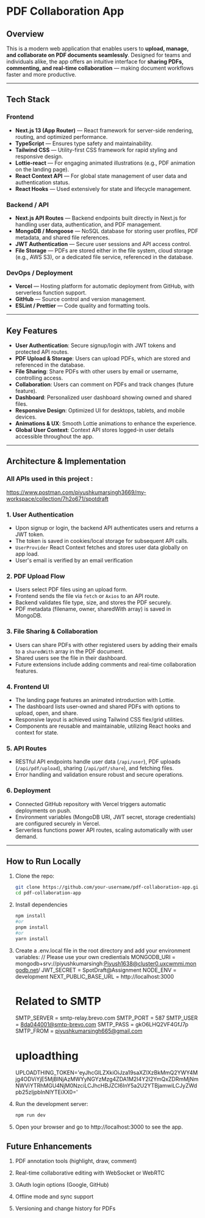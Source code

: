# PDF Collaboration App

## Overview

This is a modern web application that enables users to **upload, manage, and collaborate on PDF documents seamlessly**. Designed for teams and individuals alike, the app offers an intuitive interface for **sharing PDFs, commenting, and real-time collaboration** — making document workflows faster and more productive.

---

## Tech Stack

### Frontend

- **Next.js 13 (App Router)** — React framework for server-side rendering, routing, and optimized performance.
- **TypeScript** — Ensures type safety and maintainability.
- **Tailwind CSS** — Utility-first CSS framework for rapid styling and responsive design.
- **Lottie-react** — For engaging animated illustrations (e.g., PDF animation on the landing page).
- **React Context API** — For global state management of user data and authentication status.
- **React Hooks** — Used extensively for state and lifecycle management.

### Backend / API

- **Next.js API Routes** — Backend endpoints built directly in Next.js for handling user data, authentication, and PDF management.
- **MongoDB / Mongoose** — NoSQL database for storing user profiles, PDF metadata, and shared file references.
- **JWT Authentication** — Secure user sessions and API access control.
- **File Storage** — PDFs are stored either in the file system, cloud storage (e.g., AWS S3), or a dedicated file service, referenced in the database.

### DevOps / Deployment

- **Vercel** — Hosting platform for automatic deployment from GitHub, with serverless function support.
- **GitHub** — Source control and version management.
- **ESLint / Prettier** — Code quality and formatting tools.

---

## Key Features

- **User Authentication**: Secure signup/login with JWT tokens and protected API routes.
- **PDF Upload & Storage**: Users can upload PDFs, which are stored and referenced in the database.
- **File Sharing**: Share PDFs with other users by email or username, controlling access.
- **Collaboration**: Users can comment on PDFs and track changes (future feature).
- **Dashboard**: Personalized user dashboard showing owned and shared files.
- **Responsive Design**: Optimized UI for desktops, tablets, and mobile devices.
- **Animations & UX**: Smooth Lottie animations to enhance the experience.
- **Global User Context**: Context API stores logged-in user details accessible throughout the app.

---

## Architecture & Implementation

### All APIs used in this project : 
https://www.postman.com/piyushkumarsingh3669/my-workspace/collection/7h2o671/spotdraft

### 1. User Authentication

- Upon signup or login, the backend API authenticates users and returns a JWT token.
- The token is saved in cookies/local storage for subsequent API calls.
- `UserProvider` React Context fetches and stores user data globally on app load.
- User's email is verified by an email verification 

### 2. PDF Upload Flow

- Users select PDF files using an upload form.
- Frontend sends the file via `fetch` or `Axios` to an API route.
- Backend validates file type, size, and stores the PDF securely.
- PDF metadata (filename, owner, sharedWith array) is saved in MongoDB.

### 3. File Sharing & Collaboration

- Users can share PDFs with other registered users by adding their emails to a `sharedWith` array in the PDF document.
- Shared users see the file in their dashboard.
- Future extensions include adding comments and real-time collaboration features.

### 4. Frontend UI

- The landing page features an animated introduction with Lottie.
- The dashboard lists user-owned and shared PDFs with options to upload, open, and share.
- Responsive layout is achieved using Tailwind CSS flex/grid utilities.
- Components are reusable and maintainable, utilizing React hooks and context for state.

### 5. API Routes

- RESTful API endpoints handle user data (`/api/user`), PDF uploads (`/api/pdf/upload`), sharing (`/api/pdf/share`), and fetching files.
- Error handling and validation ensure robust and secure operations.

### 6. Deployment

- Connected GitHub repository with Vercel triggers automatic deployments on push.
- Environment variables (MongoDB URI, JWT secret, storage credentials) are configured securely in Vercel.
- Serverless functions power API routes, scaling automatically with user demand.

---

## How to Run Locally

1. Clone the repo:

   ```bash
   git clone https://github.com/your-username/pdf-collaboration-app.git
   cd pdf-collaboration-app

   ```

2. Install dependencies

   ```bash
   npm install
   #or
   pnpm install
   #or
   yarn install

   ```

3. Create a .env.local file in the root directory and add your environment variables:
   // Please use your own credientials
   MONGODB_URI = mongodb+srv://piyushkumarsingh:Piyush1638@cluster0.uxcwmmi.mongodb.net/
   JWT_SECRET = SpotDraft@Assignment
   NODE_ENV = development
   NEXT_PUBLIC_BASE_URL = http://localhost:3000

   # Related to SMTP

   SMTP_SERVER = smtp-relay.brevo.com
   SMTP_PORT = 587
   SMTP_USER = 8da044001@smtp-brevo.com
   SMTP_PASS = gkO6LHQ2VF4GfJ7p
   SMTP_FROM = piyushkumarsingh665@gmail.com

   # uploadthing

   UPLOADTHING_TOKEN='eyJhcGlLZXkiOiJza19saXZlXzBkMmQ2YWY4Mjg4ODViYjE5MjBlNjAzMWYyNGYzMzg4ZDA1M2I4Y2I2YmQxZDRmMjNmNWViYTRhMGU4NjM0NzciLCJhcHBJZCI6InY5a2U2YTBjamwiLCJyZWdpb25zIjpbInNlYTEiXX0='

4. Run the development server:

   ```bash
   npm run dev
   ```

5. Open your browser and go to http://localhost:3000 to see the app.

## Future Enhancements

1. PDF annotation tools (highlight, draw, comment)

2. Real-time collaborative editing with WebSocket or WebRTC

3. OAuth login options (Google, GitHub)

4. Offline mode and sync support

5. Versioning and change history for PDFs

